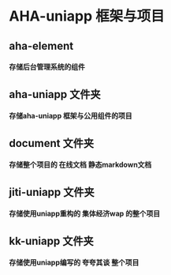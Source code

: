 # AHA-uniapp 框架与项目

## aha-element

#### 存储后台管理系统的组件


## aha-uniapp 文件夹

#### 存储aha-uniapp 框架与公用组件的项目



## document 文件夹

#### 存储整个项目的 在线文档 静态markdown文档



## jiti-uniapp 文件夹

 #### 存储使用uniapp重构的 集体经济wap 的整个项目



## kk-uniapp 文件夹

#### 存储使用uniapp编写的 夸夸其谈 整个项目

